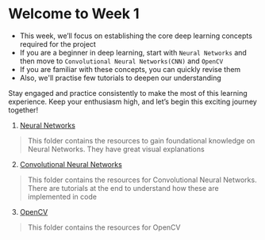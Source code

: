 # **Welcome to Week 1**

* This week, we’ll focus on establishing the core deep learning concepts required for the project
* If you are a beginner in deep learning, start with `Neural Networks` and then move to `Convolutional Neural Networks(CNN)` and `OpenCV`
* If you are familiar with these concepts, you can quickly revise them
* Also, we'll practise few tutorials to deepen our understanding 

Stay engaged and practice consistently to make the most of this learning experience. Keep your enthusiasm high, and let’s begin this exciting journey together!

1. [Neural Networks](./Neural%20networks)

>  This folder contains the resources to gain foundational knowledge on Neural Networks. They have great visual explanations

2. [Convolutional Neural Networks](./CNN)

> This folder contains the resources for Convolutional Neural Networks. There are tutorials at the end to understand how these are implemented in code

3. [OpenCV](./OpenCV)

> This folder contains the resources for OpenCV
